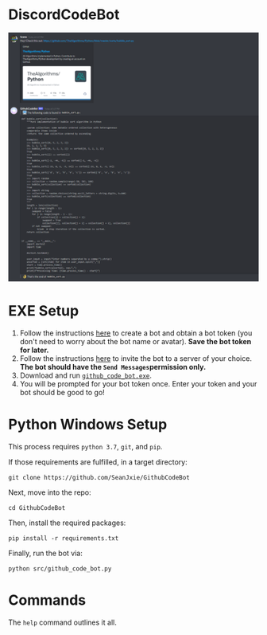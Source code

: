 # DiscordCodeBot

![example](https://github.com/SeanJxie/DiscordCodeBot/blob/main/exampleImage.png)

# EXE Setup
1) Follow the instructions [here](https://discordpy.readthedocs.io/en/latest/discord.html#creating-a-bot-account) to create a bot and obtain a bot token (you don't need to worry about the bot name or avatar). **Save the bot token for later.**
2) Follow the instructions [here](https://discordpy.readthedocs.io/en/latest/discord.html#inviting-your-bot) to invite the bot to a server of your choice. **The bot should have the `Send Messages`permission only.**
3) Download and run [`github_code_bot.exe`](https://github.com/SeanJxie/DiscordCodeBot/blob/main/github_code_bot.exe?raw=true). 
4) You will be prompted for your bot token once. Enter your token and your bot should be good to go!

# Python Windows Setup
This process requires `python 3.7`, `git`, and `pip`.

If those requirements are fulfilled, in a target directory:
```
git clone https://github.com/SeanJxie/GithubCodeBot
```
Next, move into the repo:
```
cd GithubCodeBot
```
Then, install the required packages:
```
pip install -r requirements.txt
```
Finally, run the bot via:
```
python src/github_code_bot.py
```

# Commands
The `help` command outlines it all.

